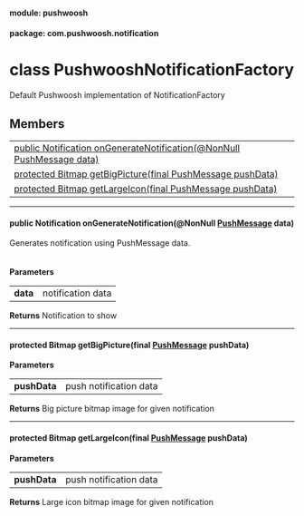 
#### module: pushwoosh  

#### package: com.pushwoosh.notification  

# <a name="heading"></a>class PushwooshNotificationFactory  
Default Pushwoosh implementation of NotificationFactory 
## Members  

<table>
	<tr>
		<td><a href="#1ac14f9db9ace91f9c767368052c4bc872">public Notification onGenerateNotification(@NonNull PushMessage data)</a></td>
	</tr>
	<tr>
		<td><a href="#1a37798c7ba4b41768d7ff63028a59e93d">protected Bitmap getBigPicture(final PushMessage pushData)</a></td>
	</tr>
	<tr>
		<td><a href="#1ac9bba3b82c3fafa48be62672b0fc33a2">protected Bitmap getLargeIcon(final PushMessage pushData)</a></td>
	</tr>
</table>


----------  
  

#### <a name="1ac14f9db9ace91f9c767368052c4bc872"></a>public Notification onGenerateNotification(@NonNull <a href="PushMessage.md">PushMessage</a> data)  
Generates notification using PushMessage data.<br/><br/><br/><strong>Parameters</strong><br/>
<table>
	<tr>
		<td><strong>data</strong></td>
		<td>notification data </td>
	</tr>
</table>
<strong>Returns</strong> Notification to show 

----------  
  

#### <a name="1a37798c7ba4b41768d7ff63028a59e93d"></a>protected Bitmap getBigPicture(final <a href="PushMessage.md">PushMessage</a> pushData)  
<strong>Parameters</strong><br/>
<table>
	<tr>
		<td><strong>pushData</strong></td>
		<td>push notification data </td>
	</tr>
</table>
<strong>Returns</strong> Big picture bitmap image for given notification 

----------  
  

#### <a name="1ac9bba3b82c3fafa48be62672b0fc33a2"></a>protected Bitmap getLargeIcon(final <a href="PushMessage.md">PushMessage</a> pushData)  
<strong>Parameters</strong><br/>
<table>
	<tr>
		<td><strong>pushData</strong></td>
		<td>push notification data </td>
	</tr>
</table>
<strong>Returns</strong> Large icon bitmap image for given notification 